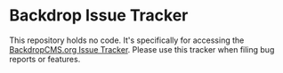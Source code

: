 Backdrop Issue Tracker
======================

This repository holds no code. It's specifically for accessing the [BackdropCMS.org Issue Tracker](https://github.com/backdrop/backdropcms.org-issues/issues). Please use this tracker when filing bug reports or features.
